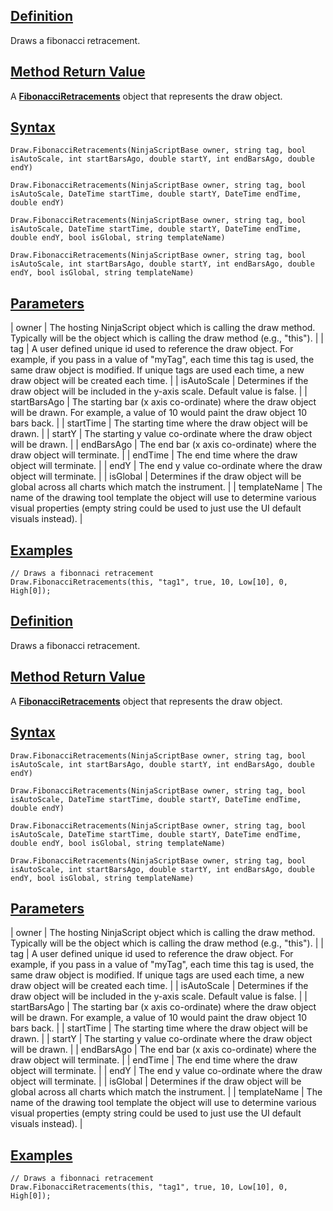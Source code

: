 ## [Definition](https://developer.ninjatrader.com/docs/desktop/draw_fibonacciretracements\#definition)

Draws a fibonacci retracement.

## [Method Return Value](https://developer.ninjatrader.com/docs/desktop/draw_fibonacciretracements\#method-return-value)

A **[FibonacciRetracements](https://developer.ninjatrader.com/docs/desktop/fibonacciretracements)** object that represents the draw object.

## [Syntax](https://developer.ninjatrader.com/docs/desktop/draw_fibonacciretracements\#syntax)

`Draw.FibonacciRetracements(NinjaScriptBase owner, string tag, bool isAutoScale, int startBarsAgo, double startY, int endBarsAgo, double endY)`

`Draw.FibonacciRetracements(NinjaScriptBase owner, string tag, bool isAutoScale, DateTime startTime, double startY, DateTime endTime, double endY)`

`Draw.FibonacciRetracements(NinjaScriptBase owner, string tag, bool isAutoScale, DateTime startTime, double startY, DateTime endTime, double endY, bool isGlobal, string templateName)`

`Draw.FibonacciRetracements(NinjaScriptBase owner, string tag, bool isAutoScale, int startBarsAgo, double startY, int endBarsAgo, double endY, bool isGlobal, string templateName)`

## [Parameters](https://developer.ninjatrader.com/docs/desktop/draw_fibonacciretracements\#parameters)

| owner | The hosting NinjaScript object which is calling the draw method. Typically will be the object which is calling the draw method (e.g., "this"). |
| tag | A user defined unique id used to reference the draw object. For example, if you pass in a value of "myTag", each time this tag is used, the same draw object is modified. If unique tags are used each time, a new draw object will be created each time. |
| isAutoScale | Determines if the draw object will be included in the y-axis scale. Default value is false. |
| startBarsAgo | The starting bar (x axis co-ordinate) where the draw object will be drawn. For example, a value of 10 would paint the draw object 10 bars back. |
| startTime | The starting time where the draw object will be drawn. |
| startY | The starting y value co-ordinate where the draw object will be drawn. |
| endBarsAgo | The end bar (x axis co-ordinate) where the draw object will terminate. |
| endTime | The end time where the draw object will terminate. |
| endY | The end y value co-ordinate where the draw object will terminate. |
| isGlobal | Determines if the draw object will be global across all charts which match the instrument. |
| templateName | The name of the drawing tool template the object will use to determine various visual properties (empty string could be used to just use the UI default visuals instead). |

## [Examples](https://developer.ninjatrader.com/docs/desktop/draw_fibonacciretracements\#examples)

```jsx-150469391 csharp
// Draws a fibonnaci retracement
Draw.FibonacciRetracements(this, "tag1", true, 10, Low[10], 0, High[0]);

```

## [Definition](https://developer.ninjatrader.com/docs/desktop/draw_fibonacciretracements\#definition)

Draws a fibonacci retracement.

## [Method Return Value](https://developer.ninjatrader.com/docs/desktop/draw_fibonacciretracements\#method-return-value)

A **[FibonacciRetracements](https://developer.ninjatrader.com/docs/desktop/fibonacciretracements)** object that represents the draw object.

## [Syntax](https://developer.ninjatrader.com/docs/desktop/draw_fibonacciretracements\#syntax)

`Draw.FibonacciRetracements(NinjaScriptBase owner, string tag, bool isAutoScale, int startBarsAgo, double startY, int endBarsAgo, double endY)`

`Draw.FibonacciRetracements(NinjaScriptBase owner, string tag, bool isAutoScale, DateTime startTime, double startY, DateTime endTime, double endY)`

`Draw.FibonacciRetracements(NinjaScriptBase owner, string tag, bool isAutoScale, DateTime startTime, double startY, DateTime endTime, double endY, bool isGlobal, string templateName)`

`Draw.FibonacciRetracements(NinjaScriptBase owner, string tag, bool isAutoScale, int startBarsAgo, double startY, int endBarsAgo, double endY, bool isGlobal, string templateName)`

## [Parameters](https://developer.ninjatrader.com/docs/desktop/draw_fibonacciretracements\#parameters)

| owner | The hosting NinjaScript object which is calling the draw method. Typically will be the object which is calling the draw method (e.g., "this"). |
| tag | A user defined unique id used to reference the draw object. For example, if you pass in a value of "myTag", each time this tag is used, the same draw object is modified. If unique tags are used each time, a new draw object will be created each time. |
| isAutoScale | Determines if the draw object will be included in the y-axis scale. Default value is false. |
| startBarsAgo | The starting bar (x axis co-ordinate) where the draw object will be drawn. For example, a value of 10 would paint the draw object 10 bars back. |
| startTime | The starting time where the draw object will be drawn. |
| startY | The starting y value co-ordinate where the draw object will be drawn. |
| endBarsAgo | The end bar (x axis co-ordinate) where the draw object will terminate. |
| endTime | The end time where the draw object will terminate. |
| endY | The end y value co-ordinate where the draw object will terminate. |
| isGlobal | Determines if the draw object will be global across all charts which match the instrument. |
| templateName | The name of the drawing tool template the object will use to determine various visual properties (empty string could be used to just use the UI default visuals instead). |

## [Examples](https://developer.ninjatrader.com/docs/desktop/draw_fibonacciretracements\#examples)

```jsx-150469391 csharp
// Draws a fibonnaci retracement
Draw.FibonacciRetracements(this, "tag1", true, 10, Low[10], 0, High[0]);

```
